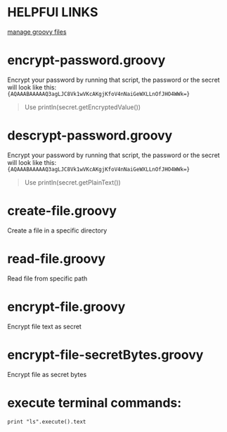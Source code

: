 # HELPFUl LINKS
[manage groovy files](https://code-maven.com/groovy-files)
# encrypt-password.groovy
Encrypt your password by running that script, the password or the secret will look like this: `{AQAAABAAAAAQ3agLJC8Vk1wVKcAKgjKfoV4nNaiGeWXLLnOfJHO4WWk=}`

>Use println(secret.getEncryptedValue())

# descrypt-password.groovy
Encrypt your password by running that script, the password or the secret will look like this: `{AQAAABAAAAAQ3agLJC8Vk1wVKcAKgjKfoV4nNaiGeWXLLnOfJHO4WWk=}`

>Use println(secret.getPlainText())
# create-file.groovy
Create a file in a specific directory
# read-file.groovy
Read file from specific path
# encrypt-file.groovy
Encrypt file text as secret
# encrypt-file-secretBytes.groovy
Encrypt file as secret bytes
# execute terminal commands:
`print "ls".execute().text`
